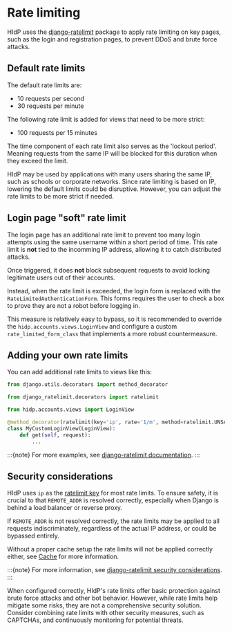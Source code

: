 # Rate limiting

HIdP uses the [django-ratelimit](https://django-ratelimit.readthedocs.io/en/stable/index.html)
package to apply rate limiting on key pages, such as the login and registration pages,
to prevent DDoS and brute force attacks.

## Default rate limits

The default rate limits are:

- 10 requests per second
- 30 requests per minute

The following rate limit is added for views that need to be more strict:

- 100 requests per 15 minutes

The time component of each rate limit also serves as the 'lockout period'. Meaning
requests from the same IP will be blocked for this duration when they exceed the limit.

HIdP may be used by applications with many users sharing the same IP, such as schools
or corporate networks. Since rate limiting is based on IP, lowering the default limits
could be disruptive. However, you can adjust the rate limits to be more strict
if needed.

## Login page "soft" rate limit

The login page has an additional rate limit to prevent too many login attempts
using the same username within a short period of time. This rate limit is
**not** tied to the incomming IP address, allowing it to catch
distributed attacks.

Once triggered, it does **not** block subsequent requests to avoid locking
legitimate users out of their accounts.

Instead, when the rate limit is exceeded, the login form is replaced with the
`RateLimitedAuthenticationForm`. This forms requires the user to check a box
to prove they are not a robot before logging in.

This measure is relatively easy to bypass, so it is recommended to override
the `hidp.accounts.views.LoginView` and configure a custom `rate_limited_form_class`
that implements a more robust countermeasure.

## Adding your own rate limits

You can add additional rate limits to views like this:

```python
from django.utils.decorators import method_decorator

from django_ratelimit.decorators import ratelimit

from hidp.accounts.views import LoginView

@method_decorator(ratelimit(key='ip', rate='1/m', method=ratelimit.UNSAFE), name='dispatch')
class MyCustomLoginView(LoginView):
    def get(self, request):
        ...

```

:::{note}
For more examples, see [django-ratelimit documentation](https://django-ratelimit.readthedocs.io/en/stable/usage.html).
:::

## Security considerations

HIdP uses `ip` as the [ratelimit key](https://django-ratelimit.readthedocs.io/en/stable/keys.html#ratelimit-keys)
for most rate limits. To ensure safety, it is crucial to that `REMOTE_ADDR` is resolved
correctly, especially when Django is behind a load balancer or reverse proxy.

If `REMOTE_ADDR` is not resolved correctly, the rate limits may be applied to all
requests indiscriminately, regardless of the actual IP address, or could be
bypassed entirely.

Without a proper cache setup the rate limits will not be applied correctly either, see [Cache](project:installation.md#cache) for more information.

:::{note}
For more information, see [django-ratelimit security considerations](https://django-ratelimit.readthedocs.io/en/stable/security.html#security-considerations).
:::

When configured correctly, HIdP's rate limits offer basic protection against brute
force attacks and other bot behavior. However, while rate limits help mitigate some
risks, they are not a comprehensive security solution. Consider combining rate limits
with other security measures, such as CAPTCHAs, and continuously monitoring for
potential threats.
